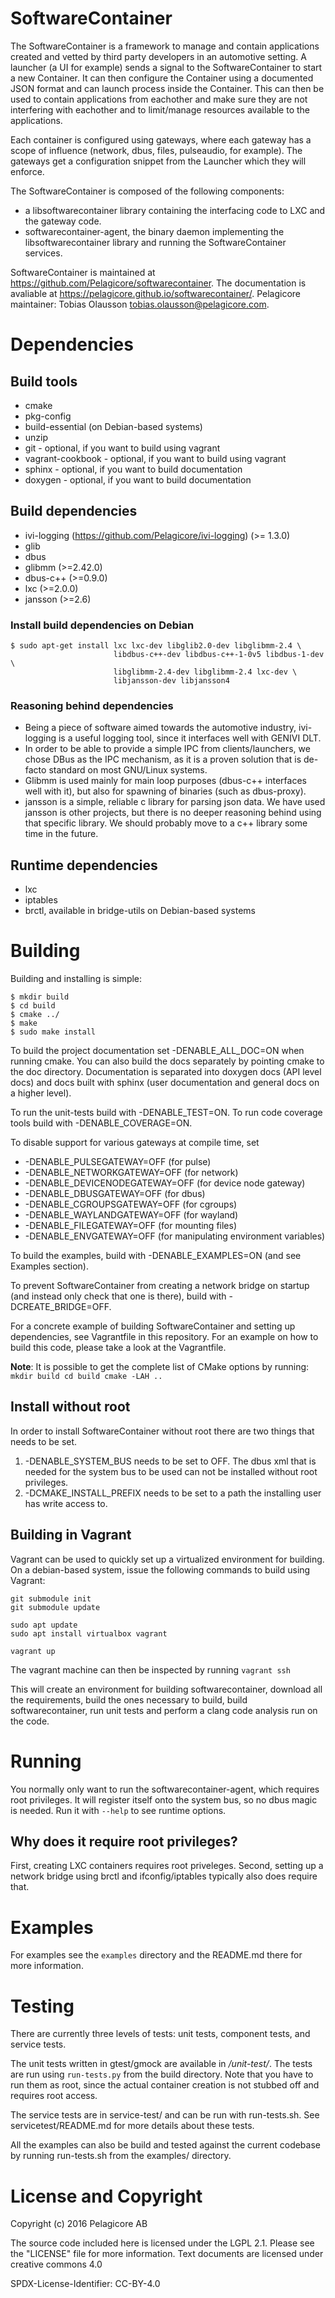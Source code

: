 # SoftwareContainer

The SoftwareContainer is a framework to manage and contain applications
created and vetted by third party developers in an automotive setting. A
launcher (a UI for example) sends a signal to the SoftwareContainer to start a
new Container. It can then configure the Container using a documented JSON
format and can launch process inside the Container. This can then be used to
contain applications from eachother and make sure they are not interfering with
eachother and to limit/manage resources available to the applications.

Each container is configured using gateways, where each gateway has a scope of
influence (network, dbus, files, pulseaudio, for example). The gateways get a
configuration snippet from the Launcher which they will enforce.

The SoftwareContainer is composed of the following components:
* a libsoftwarecontainer library containing the interfacing code to LXC and
  the gateway code.
* softwarecontainer-agent, the binary daemon implementing the
  libsoftwarecontainer library and running the SoftwareContainer services.

SoftwareContainer is maintained at https://github.com/Pelagicore/softwarecontainer.
The documentation is avaliable at https://pelagicore.github.io/softwarecontainer/.
Pelagicore maintainer: Tobias Olausson <tobias.olausson@pelagicore.com>.

# Dependencies

## Build tools
- cmake
- pkg-config
- build-essential (on Debian-based systems)
- unzip
- git - optional, if you want to build using vagrant
- vagrant-cookbook - optional, if you want to build using vagrant
- sphinx - optional, if you want to build documentation
- doxygen - optional, if you want to build documentation

## Build dependencies
- ivi-logging (https://github.com/Pelagicore/ivi-logging) (>= 1.3.0)
- glib
- dbus
- glibmm   (>=2.42.0)
- dbus-c++ (>=0.9.0)
- lxc      (>=2.0.0)
- jansson  (>=2.6)

### Install build dependencies on Debian
```
$ sudo apt-get install lxc lxc-dev libglib2.0-dev libglibmm-2.4 \
                       libdbus-c++-dev libdbus-c++-1-0v5 libdbus-1-dev \
                       libglibmm-2.4-dev libglibmm-2.4 lxc-dev \
                       libjansson-dev libjansson4
```

### Reasoning behind dependencies
- Being a piece of software aimed towards the automotive industry, ivi-logging
  is a useful logging tool, since it interfaces well with GENIVI DLT.
- In order to be able to provide a simple IPC from clients/launchers, we chose
  DBus as the IPC mechanism, as it is a proven solution that is de-facto
  standard on most GNU/Linux systems.
- Glibmm is used mainly for main loop purposes (dbus-c++ interfaces well with
  it), but also for spawning of binaries (such as dbus-proxy).
- jansson is a simple, reliable c library for parsing json data. We have used
  jansson is other projects, but there is no deeper reasoning behind using
  that specific library. We should probably move to a c++ library some time
  in the future.

## Runtime dependencies
- lxc
- iptables
- brctl, available in bridge-utils on Debian-based systems

# Building
Building and installing is simple:
```
$ mkdir build
$ cd build
$ cmake ../
$ make
$ sudo make install
```

To build the project documentation set -DENABLE_ALL_DOC=ON when running cmake.
You can also build the docs separately by pointing cmake to the doc
directory. Documentation is separated into doxygen docs (API level docs)
and docs built with sphinx (user documentation and general docs on a higher
level).

To run the unit-tests build with -DENABLE_TEST=ON. To run code coverage tools
build with -DENABLE_COVERAGE=ON.

To disable support for various gateways at compile time, set
* -DENABLE_PULSEGATEWAY=OFF (for pulse)
* -DENABLE_NETWORKGATEWAY=OFF (for network)
* -DENABLE_DEVICENODEGATEWAY=OFF (for device node gateway)
* -DENABLE_DBUSGATEWAY=OFF (for dbus)
* -DENABLE_CGROUPSGATEWAY=OFF (for cgroups)
* -DENABLE_WAYLANDGATEWAY=OFF (for wayland)
* -DENABLE_FILEGATEWAY=OFF (for mounting files)
* -DENABLE_ENVGATEWAY=OFF (for manipulating environment variables)

To build the examples, build with -DENABLE_EXAMPLES=ON (and see Examples
section).

To prevent SoftwareContainer from creating a network bridge on startup (and
instead only check that one is there), build with -DCREATE_BRIDGE=OFF.

For a concrete example of building SoftwareContainer and setting up
dependencies, see Vagrantfile in this repository. For an example on how to
build this code, please take a look at the Vagrantfile.

**Note**: It is possible to get the complete list of CMake options by running:
``
    mkdir build
    cd build
    cmake -LAH ..
``

## Install without root
In order to install SoftwareContainer without root there are two things that needs to be set.

1. -DENABLE_SYSTEM_BUS needs to be set to OFF. The dbus xml that is needed for
   the system bus to be used can not be installed without root privileges.
2. -DCMAKE_INSTALL_PREFIX needs to be set to a path the installing user has
   write access to.

## Building in Vagrant
Vagrant can be used to quickly set up a virtualized environment for building.
On a debian-based system, issue the following commands to build using Vagrant:

```
git submodule init
git submodule update

sudo apt update
sudo apt install virtualbox vagrant

vagrant up
```

The vagrant machine can then be inspected by running `vagrant ssh`

This will create an environment for building softwarecontainer, download all
the requirements, build the ones necessary to build, build softwarecontainer,
run unit tests and perform a clang code analysis run on the code.

# Running
You normally only want to run the softwarecontainer-agent, which requires root
privileges. It will register itself onto the system bus, so no dbus magic is
needed. Run it with `--help` to see runtime options.

## Why does it require root privileges?
First, creating LXC containers requires root priveleges. Second, setting up a
network bridge using brctl and ifconfig/iptables typically also does require
that.

# Examples
For examples see the `examples` directory and the README.md there for more
information.

# Testing
There are currently three levels of tests: unit tests, component tests, and
service tests.

The unit tests written in gtest/gmock are available in */unit-test/*. The tests
are run using `run-tests.py` from the build directory. Note that you have
to run them as root, since the actual container creation is not stubbed off
and requires root access.

The service tests are in service-test/ and can be run with run-tests.sh.
See servicetest/README.md for more details about these tests.

All the examples can also be build and tested against the current codebase by
running run-tests.sh from the examples/ directory.

# License and Copyright
Copyright (c) 2016 Pelagicore AB

The source code included here is licensed under the LGPL 2.1. Please
see the "LICENSE" file for more information. Text documents are
licensed under creative commons 4.0

SPDX-License-Identifier: CC-BY-4.0
